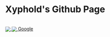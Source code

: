 <h1><strong>Xyphold's Github Page</strong></h1>
<br>

<a href="https://github.com/anuraghazra/github-readme-stats">
  <img align="center" src="https://github-readme-stats.vercel.app/api?username=BrendanBetterman&show_icons=true&theme=dark" />
</a>
<a href="https://github.com/anuraghazra/anuraghazra.github.io">
  <img align="center" src="https://github-readme-stats.vercel.app/api/top-langs/?username=BrendanBetterman&show_icons=true&theme=dark)" />
</a>
<a href="google.com">Google</a>

